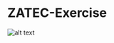 # ZATEC-Exercise
![alt text](https://github.com/[username]/[reponame]/blob/[branch]/image.jpg?raw=true)
